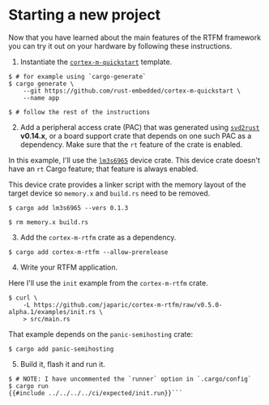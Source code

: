 # Starting a new project

Now that you have learned about the main features of the RTFM framework you can
try it out on your hardware by following these instructions.

1. Instantiate the [`cortex-m-quickstart`] template.

[`cortex-m-quickstart`]: https://github.com/rust-embedded/cortex-m-quickstart#cortex-m-quickstart

``` console
$ # for example using `cargo-generate`
$ cargo generate \
    --git https://github.com/rust-embedded/cortex-m-quickstart \
    --name app

$ # follow the rest of the instructions
```

2. Add a peripheral access crate (PAC) that was generated using [`svd2rust`]
   **v0.14.x**, or a board support crate that depends on one such PAC as a
   dependency. Make sure that the `rt` feature of the crate is enabled.

[`svd2rust`]: https://crates.io/crates/svd2rust

In this example, I'll use the [`lm3s6965`] device crate. This device crate
doesn't have an `rt` Cargo feature; that feature is always enabled.

[`lm3s6965`]: https://crates.io/crates/lm3s6965

This device crate provides a linker script with the memory layout of the target
device so `memory.x` and `build.rs` need to be removed.

``` console
$ cargo add lm3s6965 --vers 0.1.3

$ rm memory.x build.rs
```

3. Add the `cortex-m-rtfm` crate as a dependency.

``` console
$ cargo add cortex-m-rtfm --allow-prerelease
```

4. Write your RTFM application.

Here I'll use the `init` example from the `cortex-m-rtfm` crate.

``` console
$ curl \
    -L https://github.com/japaric/cortex-m-rtfm/raw/v0.5.0-alpha.1/examples/init.rs \
    > src/main.rs
```

That example depends on the `panic-semihosting` crate:

``` console
$ cargo add panic-semihosting
```

5. Build it, flash it and run it.

``` console
$ # NOTE: I have uncommented the `runner` option in `.cargo/config`
$ cargo run
{{#include ../../../../ci/expected/init.run}}```
